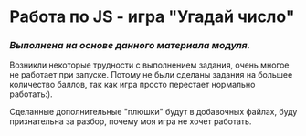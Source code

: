 # Работа по JS - игра "Угадай число"

### *Выполнена на основе данного материала модуля.*

Возникли некоторые трудности с выполнением задания, очень многое не работает при запуске. Потому не были сделаны задания на большее количество баллов, так как игра просто перестает нормально работать:). 

Сделанные дополнительные "плюшки" будут в добавочных файлах, буду признательна за разбор, почему моя игра не хочет работать.
